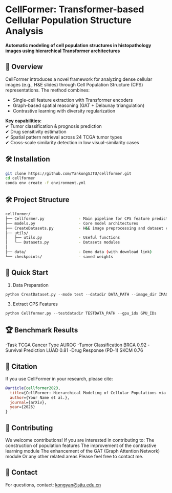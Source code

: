 # CellFormer: Transformer-based Cellular Population Structure Analysis

**Automatic modeling of cell population structures in histopathology images using hierarchical Transformer architectures**

## 📖 Overview

CellFormer introduces a novel framework for analyzing dense cellular images (e.g., H&E slides) through Cell Population Structure (CPS) representations. The method combines:

- Single-cell feature extraction with Transformer encoders
- Graph-based spatial reasoning (GAT + Delaunay triangulation)
- Contrastive learning with diversity regularization

**Key capabilities:**  
✔ Tumor classification & prognosis prediction  
✔ Drug sensitivity estimation  
✔ Spatial pattern retrieval across 24 TCGA tumor types  
✔ Cross-scale similarity detection in low visual-similarity cases  

## 🛠 Installation

```bash
git clone https://github.com/YankongSJTU/cellformer.git
cd cellformer
conda env create -f environment.yml
```

## 🛠 Project Structure
```bash
cellformer/
├── Cellformer.py               - Main pipeline for CPS feature prediction
├── models.py                   - Core model architectures
├── CreateDatasets.py           - H&E image preprocessing and dataset construction
├── utils/
│   ├── utils.py                - Useful functions
│   └── Datasets.py             - Datasets modules
│
├── data/                       - Demo data (with download link)
└── checkpoints/                - saved weights
```

## 🚀 Quick Start
1. Data Preparation
```python
python CreatDataset.py --mode test --datadir DATA_PATH --image_dir IMAGE_FILE_PATH --nuc_seg_dir NUCLEI_SEGMENT_PATH --basenamelen LENGTH_FOR_BASENAME_of_IAMGES
```
3. Extract CPS Features
```python
python Cellformer.py --testdatadir TESTDATA_PATH --gpu_ids GPU_IDs
```
## 🏆 Benchmark Results

-Task	TCGA Cancer Type	AUROC
-Tumor Classification	BRCA	0.92
-Survival Prediction	LUAD	0.81
-Drug Response (PD-1)	SKCM	0.76


## 📜 Citation
If you use CellFormer in your research, please cite:
```bibtex
@article{cellformer2023,
  title={CellFormer: Hierarchical Modeling of Cellular Populations via Graph-Enhanced Transformers},
  author={Your Name et al.},
  journal={arXiv},
  year={2025}
}
```
## 🤝 Contributing
We welcome contributions! If you are interested in contributing to:
    The construction of population features
    The improvement of the contrastive learning module
    The enhancement of the GAT (Graph Attention Network) module
    Or any other related areas
Please feel free to contact me.

## 📧 Contact
For questions, contact: kongyan@sjtu.edu.cn


